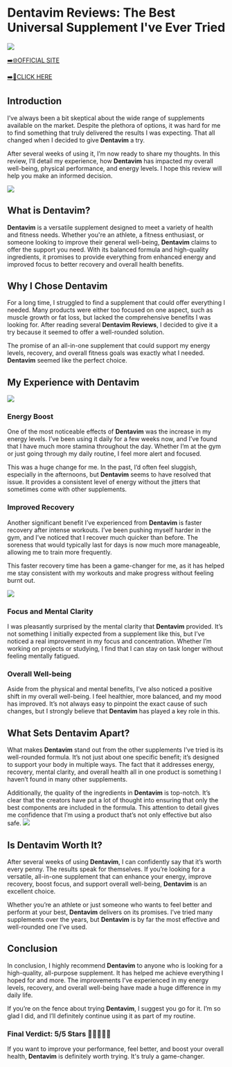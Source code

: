 # Dentavim Reviews: The Best Universal Supplement I've Ever Tried

[![](https://static.vecteezy.com/system/resources/thumbnails/019/896/014/small/buy-now-gradient-button-with-cart-symbol-buy-now-illustration-png.png)](https://edetoop.top/lander/sugarpreland-1/dentavim.html) 

[➡️🌐OFFICIAL SITE](https://edetoop.top/lander/sugarpreland-1/dentavim.html) 

[➡️🔗CLICK HERE](https://edetoop.top/lander/sugarpreland-1/dentavim.html) 


## Introduction

I’ve always been a bit skeptical about the wide range of supplements available on the market. Despite the plethora of options, it was hard for me to find something that truly delivered the results I was expecting. That all changed when I decided to give **Dentavim** a try.

After several weeks of using it, I’m now ready to share my thoughts. In this review, I’ll detail my experience, how **Dentavim** has impacted my overall well-being, physical performance, and energy levels. I hope this review will help you make an informed decision. 

[![](https://wallpapers.com/images/hd/red-order-now-button-udg4jcj4arvn8b0n-2.png)](https://edetoop.top/lander/sugarpreland-1/dentavim.html)  

## What is Dentavim?

**Dentavim** is a versatile supplement designed to meet a variety of health and fitness needs. Whether you're an athlete, a fitness enthusiast, or someone looking to improve their general well-being, **Dentavim** claims to offer the support you need. With its balanced formula and high-quality ingredients, it promises to provide everything from enhanced energy and improved focus to better recovery and overall health benefits.

## Why I Chose Dentavim

For a long time, I struggled to find a supplement that could offer everything I needed. Many products were either too focused on one aspect, such as muscle growth or fat loss, but lacked the comprehensive benefits I was looking for. After reading several **Dentavim Reviews**, I decided to give it a try because it seemed to offer a well-rounded solution.

The promise of an all-in-one supplement that could support my energy levels, recovery, and overall fitness goals was exactly what I needed. **Dentavim** seemed like the perfect choice.

## My Experience with Dentavim

[![](https://static.vecteezy.com/system/resources/thumbnails/019/896/014/small/buy-now-gradient-button-with-cart-symbol-buy-now-illustration-png.png)](https://edetoop.top/lander/sugarpreland-1/dentavim.html)

### Energy Boost

One of the most noticeable effects of **Dentavim** was the increase in my energy levels. I’ve been using it daily for a few weeks now, and I’ve found that I have much more stamina throughout the day. Whether I’m at the gym or just going through my daily routine, I feel more alert and focused.

This was a huge change for me. In the past, I’d often feel sluggish, especially in the afternoons, but **Dentavim** seems to have resolved that issue. It provides a consistent level of energy without the jitters that sometimes come with other supplements.

### Improved Recovery

Another significant benefit I’ve experienced from **Dentavim** is faster recovery after intense workouts. I’ve been pushing myself harder in the gym, and I’ve noticed that I recover much quicker than before. The soreness that would typically last for days is now much more manageable, allowing me to train more frequently.

This faster recovery time has been a game-changer for me, as it has helped me stay consistent with my workouts and make progress without feeling burnt out.

[![](https://wallpapers.com/images/hd/red-order-now-button-udg4jcj4arvn8b0n-2.png)](https://edetoop.top/lander/sugarpreland-1/dentavim.html)  

### Focus and Mental Clarity

I was pleasantly surprised by the mental clarity that **Dentavim** provided. It’s not something I initially expected from a supplement like this, but I’ve noticed a real improvement in my focus and concentration. Whether I’m working on projects or studying, I find that I can stay on task longer without feeling mentally fatigued.

### Overall Well-being

Aside from the physical and mental benefits, I’ve also noticed a positive shift in my overall well-being. I feel healthier, more balanced, and my mood has improved. It’s not always easy to pinpoint the exact cause of such changes, but I strongly believe that **Dentavim** has played a key role in this.

## What Sets Dentavim Apart?

What makes **Dentavim** stand out from the other supplements I’ve tried is its well-rounded formula. It’s not just about one specific benefit; it’s designed to support your body in multiple ways. The fact that it addresses energy, recovery, mental clarity, and overall health all in one product is something I haven’t found in many other supplements.

Additionally, the quality of the ingredients in **Dentavim** is top-notch. It’s clear that the creators have put a lot of thought into ensuring that only the best components are included in the formula. This attention to detail gives me confidence that I’m using a product that’s not only effective but also safe.
[![](https://static.vecteezy.com/system/resources/thumbnails/019/896/014/small/buy-now-gradient-button-with-cart-symbol-buy-now-illustration-png.png)](https://edetoop.top/lander/sugarpreland-1/dentavim.html)
## Is Dentavim Worth It?

After several weeks of using **Dentavim**, I can confidently say that it’s worth every penny. The results speak for themselves. If you’re looking for a versatile, all-in-one supplement that can enhance your energy, improve recovery, boost focus, and support overall well-being, **Dentavim** is an excellent choice.

Whether you’re an athlete or just someone who wants to feel better and perform at your best, **Dentavim** delivers on its promises. I’ve tried many supplements over the years, but **Dentavim** is by far the most effective and well-rounded one I’ve used.

## Conclusion

In conclusion, I highly recommend **Dentavim** to anyone who is looking for a high-quality, all-purpose supplement. It has helped me achieve everything I hoped for and more. The improvements I’ve experienced in my energy levels, recovery, and overall well-being have made a huge difference in my daily life.

If you’re on the fence about trying **Dentavim**, I suggest you go for it. I’m so glad I did, and I’ll definitely continue using it as part of my routine.

### Final Verdict: 5/5 Stars 🌟🌟🌟🌟🌟

If you want to improve your performance, feel better, and boost your overall health, **Dentavim** is definitely worth trying. It's truly a game-changer.
